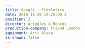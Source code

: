 ```yaml
---
title: Google - Freeletics
date: 2018-11-20 14:25:00 Z
position: 2
director: Wriggles & Robins
production-company: Friend London
equipment: Arri Alexa
is-shown: false
---
```


